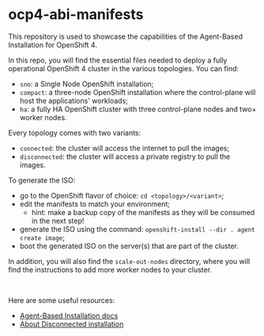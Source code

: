 # ocp4-abi-manifests
This repository is used to showcase the capabilities of the Agent-Based Installation for OpenShift 4.

In this repo, you will find the essential files needed to deploy a fully operational OpenShift 4 cluster in the various topologies. You can find:
* ```sno```: a Single Node OpenShift installation;
* ```compact```: a three-node OpenShift installation where the control-plane will host the applications' workloads;
* ```ha```: a fully HA OpenShift cluster with three control-plane nodes and two+ worker nodes.

Every topology comes with two variants:
* ```connected```: the cluster will access the internet to pull the images;
* ```disconnected```: the cluster will access a private registry to pull the images.

To generate the ISO:
* go to the OpenShift flavor of choice: ```cd <topology>/<variant>```;
* edit the manifests to match your environment;
  * hint: make a backup copy of the manifests as they will be consumed in the next step!
* generate the ISO using the command: ```openshift-install --dir . agent create image```;
* boot the generated ISO on the server(s) that are part of the cluster.

In addition, you will also find the ```scale-out-nodes``` directory, where you will find the instructions to add more worker nodes to your cluster.

<br>

Here are some useful resources:
* [Agent-Based Installation docs](https://docs.openshift.com/container-platform/latest/installing/installing_with_agent_based_installer/preparing-to-install-with-agent-based-installer.html)
* [About Disconnected installation](https://docs.openshift.com/container-platform/latest/installing/disconnected_install/index.html)

